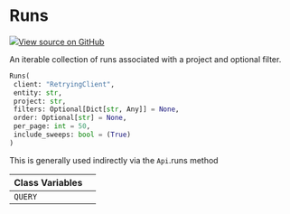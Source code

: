 # Runs



[![](https://www.tensorflow.org/images/GitHub-Mark-32px.png)View source on GitHub](https://www.github.com/wandb/client/tree/latest/wandb/apis/public.py#L1531-L1641)



An iterable collection of runs associated with a project and optional filter.

```python
Runs(
 client: "RetryingClient",
 entity: str,
 project: str,
 filters: Optional[Dict[str, Any]] = None,
 order: Optional[str] = None,
 per_page: int = 50,
 include_sweeps: bool = (True)
)
```



This is generally used indirectly via the `Api`.runs method



| Class Variables | |
| :--- | :--- |
| `QUERY` | |

